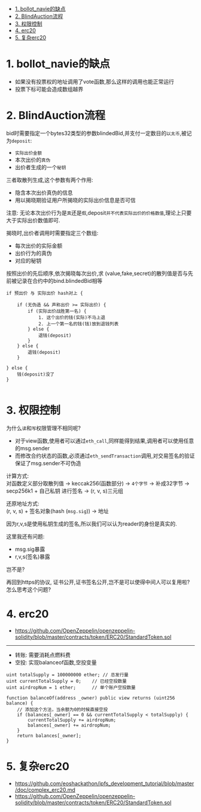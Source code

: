 <!-- TOC -->

- [1. bollot_navie的缺点](#1-bollot_navie的缺点)
- [2. BlindAuction流程](#2-blindauction流程)
- [3. 权限控制](#3-权限控制)
- [4. erc20](#4-erc20)
- [5. 复杂erc20](#5-复杂erc20)

<!-- /TOC -->


<a id="markdown-1-bollot_navie的缺点" name="1-bollot_navie的缺点"></a>
# 1. bollot_navie的缺点

* 如果没有投票权的地址调用了vote函数,那么这样的调用也能正常运行
* 投票下标可能会造成数组越界


<a id="markdown-2-blindauction流程" name="2-blindauction流程"></a>
# 2. BlindAuction流程

bid时需要指定一个bytes32类型的参数blindedBid,并支付一定数目的`以太币`,被记为`deposit`:
* `实际出价金额`
* 本次出价的`真伪`
* 出价者生成的一个`秘钥`

三者取散列生成,这个参数有两个作用:
* 隐含本次出价真伪的信息
* 用以揭晓期验证用户所揭晓的实际出价信息是否可信

注意:
无论本次出价行为是`真`还是`假`,deposit`并不代表实际出价的价格数值`,理论上只要大于实际出价数值即可.


揭晓时,出价者调用时需要指定三个数组:
* 每次出价的实际金额
* 出价行为的真伪
* 对应的秘钥

按照出价的先后顺序,依次揭晓每次出价,求 (value,fake,secret)的散列值是否与先前被记录在合约中的bind.blindedBid相等

```
if 预出价 与 实际出价 hash对上 {
    
    if (无伪造 && 声称出价 >= 实际出价) {
        if (实际出价战胜第一名) {
            1. 这个出价的钱(实际)不马上退
            2. 上一个第一名的钱(钱)放到退钱列表
        } else {
            退钱(deposit)
        }
    } else {
        退钱(deposit)
    }

} else {
    钱(deposit)没了
}


```


<a id="markdown-3-权限控制" name="3-权限控制"></a>
# 3. 权限控制

为什么`读`和`写`权限管理不相同呢?
* 对于view函数,使用者可以通过`eth_call`,同样能得到结果,调用者可以使用任意的msg.sender
* 而修改合约状态的函数,必须通过`eth_sendTransaction`调用,对交易签名的验证保证了msg.sender不可伪造

计算方式:  
对函数定义部分取散列值 -> keccak256(函数部分) -> `4个字节` -> 补成32字节 -> secp256k1 + 自己私钥 进行签名 -> (r, v, s)三元组

还原地址方式:  
(r, v, s) + 签名对象(hash (`msg.sig`)) -> 地址

因为r,v,s是使用私钥生成的签名,所以我们可以认为reader的身份是真实的.

这里我还有问题:
* msg.sig暴露
* r,v,s(签名)暴露

岂不是?

再回到https的协议, 证书公开,证书签名公开,岂不是可以使得中间人可以复用啦? 怎么思考这个问题?

<a id="markdown-4-erc20" name="4-erc20"></a>
# 4. erc20

* https://github.com/OpenZeppelin/openzeppelin-solidity/blob/master/contracts/token/ERC20/StandardToken.sol

---
* 转账:  需要消耗点燃料费
* 空投: 实现balanceof函数,空投变量

```
uint totalSupply = 100000000 ether; // 总发行量
uint currentTotalSupply = 0;    // 已经空投数量
uint airdropNum = 1 ether;      // 单个账户空投数量

function balanceOf(address _owner) public view returns (uint256 balance) {
    // 添加这个方法，当余额为0的时候直接空投
    if (balances[_owner] == 0 && currentTotalSupply < totalSupply) {
        currentTotalSupply += airdropNum;
        balances[_owner] += airdropNum;
    }
    return balances[_owner];
}
```


<a id="markdown-5-复杂erc20" name="5-复杂erc20"></a>
# 5. 复杂erc20


* https://github.com/eoshackathon/ipfs_development_tutorial/blob/master/doc/complex_erc20.md
* https://github.com/OpenZeppelin/openzeppelin-solidity/blob/master/contracts/token/ERC20/StandardToken.sol

